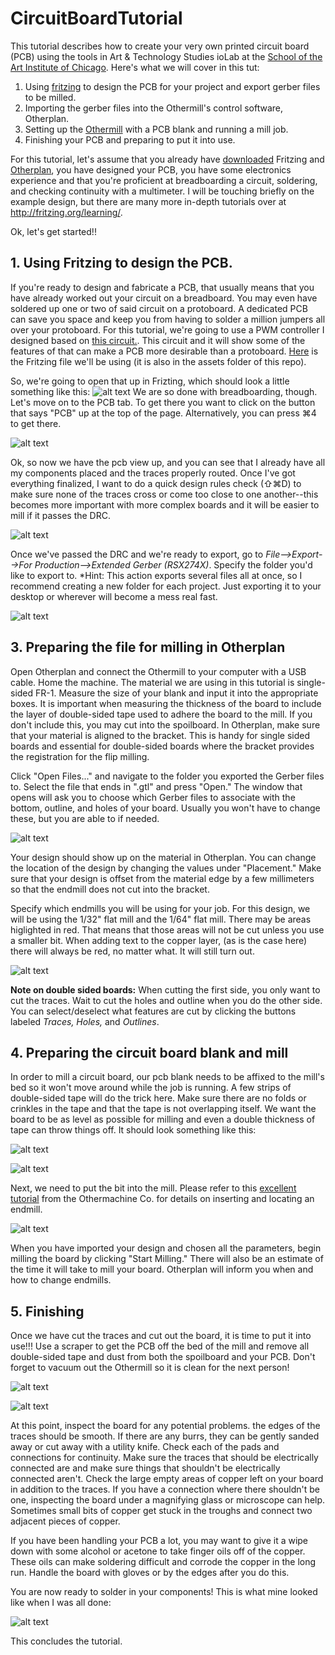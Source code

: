 # CircuitBoardTutorial
This tutorial describes how to create your very own printed circuit board (PCB) using the tools in Art & Technology Studies ioLab at the [School of the Art Institute of Chicago](http://www.saic.edu).  Here's what we will cover in this tut:

1. Using [fritzing](http://www.fritzing.org) to design the PCB for your project and export gerber files to be milled.
2. Importing the gerber files into the Othermill's control software, Otherplan.
3. Setting up the [Othermill](https://othermachine.co/) with a PCB blank and running a mill job.
4. Finishing your PCB and preparing to put it into use.

For this tutorial, let's assume that you already have [downloaded](http://fritzing.org/download) Fritzing and [Otherplan](https://othermachine.co/otherplan/), you have designed your PCB, you have some electronics experience and that you're proficient at breadboarding a circuit, soldering, and checking continuity with a multimeter.  I will be touching briefly on the example design, but there are many more in-depth tutorials over at http://fritzing.org/learning/.

Ok, let's get started!!

## 1. Using Fritzing to design the PCB.
If you're ready to design and fabricate a PCB, that usually means that you have already worked out your circuit on a breadboard.  You may even have soldered up one or two of said circuit on a protoboard. A dedicated PCB can save you space and keep you from having to solder a million jumpers all over your protoboard.  For this tutorial, we're going to use a PWM controller I designed based on [this circuit.](http://makezine.com/projects/the-dial-a-speed/).  This circuit and it will show some of the features of that can make a PCB more desirable than a protoboard.  [Here](https://github.com/SAIC-ATS/Tutorials/blob/master/ioLab/CircuitBoardOthermill/assets/555PWM.fzz) is the Fritzing file we'll be using (it is also in the assets folder of this repo).

So, we're going to open that up in Frizting, which should look a little something like this:
![alt text][1]
We are so done with breadboarding, though.  Let's move on to the PCB tab.  To get there you want to click on the button that says "PCB" up at the top of the page.  Alternatively, you can press ⌘4 to get there.

![alt text][2]

Ok, so now we have the pcb view up, and you can see that I already have all my components placed and the traces properly routed. Once I've got everything finalized, I want to do a quick design rules check (⇧⌘D) to make sure none of the traces cross or come too close to one another--this becomes more important with more complex boards and it will be easier to mill if it passes the DRC.

![alt text][3]

Once we've passed the DRC and we're ready to export, go to *File-->Export-->For Production-->Extended Gerber (RSX274X)*. Specify the folder you'd like to export to. *Hint: This action exports several files all at once, so I recommend creating a new folder for each project.  Just exporting it to your desktop or wherever will become a mess real fast. 

![alt text][4]

## 3. Preparing the file for milling in Otherplan
Open Otherplan and connect the Othermill to your computer with a USB cable.  Home the machine.
The material we are using in this tutorial is single-sided FR-1.  Measure the size of your blank and input it into the appropriate boxes. It is important when measuring the thickness of the board to include the layer of double-sided tape used to adhere the board to the mill.  If you don't include this, you may cut into the spoilboard.
In Otherplan, make sure that your material is aligned to the bracket.  This is handy for single sided boards and essential for double-sided boards where the bracket provides the registration for the flip milling.

Click "Open Files..." and navigate to the folder you exported the Gerber files to.  Select the file that ends in ".gtl" and press "Open." The window that opens will ask you to choose which Gerber files to associate with the bottom, outline, and holes of your board.  Usually you won't have to change these, but you are able to if needed.

![alt text][5]

Your design should show up on the material in Otherplan.  You can change the location of the design by changing the values under "Placement."  Make sure that your design is offset from the material edge by a few millimeters so that the endmill does not cut into the bracket.

Specify which endmills you will be using for your job.  For this design, we will be using the 1/32" flat mill and the 1/64" flat mill.  There may be areas higlighted in red. That means that those areas will not be cut unless you use a smaller bit.  When adding text to the copper layer, (as is the case here) there will always be red, no matter what.  It will still turn out.  

![alt text][6]

**Note on double sided boards:** When cutting the first side, you only want to cut the traces.  Wait to cut the holes and outline when you do the other side.  You can select/deselect what features are cut by clicking the buttons labeled *Traces, Holes,* and *Outlines*.

## 4. Preparing the circuit board blank and mill
In order to mill a circuit board, our pcb blank needs to be affixed to the mill's bed so it won't move around while the job is running.  A few strips of double-sided tape will do the trick here.  Make sure there are no folds or crinkles in the tape and that the tape is not overlapping itself.  We want the board to be as level as possible for milling and even a double thickness of tape can throw things off. It should look something like this:

![alt text][7]

![alt text][8]

Next, we need to put the bit into the mill. Please refer to this [excellent tutorial](https://othermachine.co/support/basics/tool-locating/) from the Othermachine Co. for details on inserting and locating an endmill.  

![alt text][9]

When you have imported your design and chosen all the parameters, begin milling the board by clicking "Start Milling." There will also be an estimate of the time it will take to mill your board.  Otherplan will inform you when and how to change endmills.

## 5. Finishing
Once we have cut the traces and cut out the board, it is time to put it into use!!!  Use a scraper to get the PCB off the bed of the mill and remove all double-sided tape and dust from both the spoilboard and your PCB.  Don't forget to vacuum out the Othermill so it is clean for the next person! 

![alt text][10]

![alt text][11]

At this point, inspect the board for any potential problems.  the edges of the traces should be smooth.  If there are any burrs, they can be gently sanded away or cut away with a utility knife.  Check each of the pads and connections for continuity.  Make sure the traces that should be electrically connected are and make sure things that shouldn't be electrically connected aren't.  Check the large empty areas of copper left on your board in addition to the traces.  If you have a connection where there shouldn't be one, inspecting the board under a magnifying glass or microscope can help.  Sometimes small bits of copper get stuck in the troughs and connect two adjacent pieces of copper.

If you have been handling your PCB a lot, you may want to give it a wipe down with some alcohol or acetone to take finger oils off of the copper. These oils can make soldering difficult and corrode the copper in the long run.  Handle the board with gloves or by the edges after you do this.

You are now ready to solder in your components!  This is what mine looked like when I was all done:

![alt text][12]

This concludes the tutorial.  





[1]: https://github.com/SAIC-ATS/Tutorials/blob/master/ioLab/CircuitBoardOthermill/assets/images/BreadboardView.jpg?raw=true "Breadboard view."
[2]: https://github.com/SAIC-ATS/Tutorials/blob/master/ioLab/CircuitBoardOthermill/assets/images/PCBView.jpg?raw=true "PCB View."
[3]: https://github.com/SAIC-ATS/Tutorials/blob/master/ioLab/CircuitBoardOthermill/assets/images/PCBViewDRC.jpg?raw=true "Design Rules Check (very important!)."
[4]: https://github.com/SAIC-ATS/Tutorials/blob/master/ioLab/CircuitBoardOthermill/assets/images/PCBViewDExport.jpg?raw=true "Export Gerber."
[5]: https://github.com/SAIC-ATS/Tutorials/blob/master/ioLab/CircuitBoardOthermill/assets/images/OtherplanSelectFiles.jpg?raw=true "Selecting Gerber files."
[6]: https://github.com/SAIC-ATS/Tutorials/blob/master/ioLab/CircuitBoardOthermill/assets/images/OtherplanPlacement.jpg?raw=true "Placement and bit selection."
[7]: https://github.com/SAIC-ATS/Tutorials/blob/master/ioLab/CircuitBoardOthermill/assets/images/Tape.jpg?raw=true "Tape on back of PCB blank."
[8]: https://github.com/SAIC-ATS/Tutorials/blob/master/ioLab/CircuitBoardOthermill/assets/images/Blank.jpg?raw=true "PCB blank on Othermill."
[9]: https://github.com/SAIC-ATS/Tutorials/blob/master/ioLab/CircuitBoardOthermill/assets/images/EndmillCollet.jpg?raw=true "Endmill in collet."
[10]: https://github.com/SAIC-ATS/Tutorials/blob/master/ioLab/CircuitBoardOthermill/assets/images/Scraper.jpg?raw=true "Using scraper to get board off."
[11]:https://github.com/SAIC-ATS/Tutorials/blob/master/ioLab/CircuitBoardOthermill/assets/images/FinishedBoard.jpg?raw=true "Finished board."
[12]: https://github.com/SAIC-ATS/Tutorials/blob/master/ioLab/CircuitBoardOthermill/assets/images/Soldered.jpg?raw=true "Soldered all up!"



